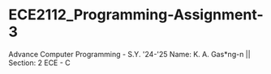 # ECE2112_Programming-Assignment-3
Advance Computer Programming - S.Y. '24-'25  Name: K. A. Gas*ng-n || Section: 2 ECE - C
